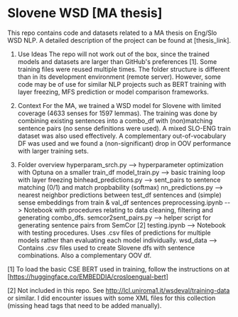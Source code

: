 # Slovene WSD [MA thesis]

This repo contains code and datasets related to a MA thesis on Eng/Slo WSD NLP. A detailed description of the project can be found at [thesis_link].

1. Use Ideas
The repo will not work out of the box, since the trained models and datasets are larger than GitHub's preferences [1]. Some training files were reused multiple times. The folder structure is different than in its development environment (remote server). However, some code may be of use for similar NLP projects such as BERT training with layer freezing, MFS prediction or model comparison frameworks.

2. Context
For the MA, we trained a WSD model for Slovene with limited coverage (4633 senses for 1597 lemmas). The training was done by combining existing sentences into a combo_df with (non)matching sentence pairs (no sense definitions were used). A mixed SLO-ENG train dataset was also used effectively. A complementary out-of-vocabulary DF was used and we found a (non-significant) drop in OOV performance with larger training sets.

3. Folder overview
hyperparam_srch.py --> hyperparameter optimization with Optuna on a smaller train_df
model_train.py --> basic training loop with layer freezing
binhead_predictions.py --> sent_pairs to sentence matching (0/1) and match propbability (softmax)
nn_predictions.py --> nearest neighbor predictions between test_df sentences and (simple) sense embeddings from train & val_df sentences
preprocessing.ipynb --> Notebook with procedures relating to data cleaning, filtering and generating combo_dfs.
semcor2sent_pairs.py --> helper script for generating sentence pairs from SemCor [2] 
testing.ipynb --> Notebook with testing procedures. Uses .csv files of predictions for multiple models rather than evaluating each model individually.
wsd_data --> Contains .csv files used to create Slovene dfs with sentence combinations. Also a complementary OOV df.

[1] 
To load the basic CSE BERT used in training, follow the instructions on at [https://huggingface.co/EMBEDDIA/crosloengual-bert]

[2]
Not included in this repo. See http://lcl.uniroma1.it/wsdeval/training-data or similar. I did encounter issues with some XML files for this collection (missing head tags that need to be added manually).

